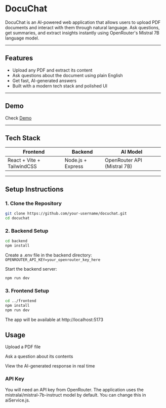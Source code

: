 # DocuChat

DocuChat is an AI-powered web application that allows users to upload PDF documents and interact with them through natural language. Ask questions, get summaries, and extract insights instantly using OpenRouter's Mistral 7B language model.

---

## Features

- Upload any PDF and extract its content
- Ask questions about the document using plain English
- Get fast, AI-generated answers
- Built with a modern tech stack and polished UI

---

## Demo

Check [Demo](demo)

---

## Tech Stack

| Frontend                   | Backend           | AI Model                    |
| -------------------------- | ----------------- | --------------------------- |
| React + Vite + TailwindCSS | Node.js + Express | OpenRouter API (Mistral 7B) |

---

## Setup Instructions

### 1. Clone the Repository

```bash
git clone https://github.com/your-username/docuchat.git
cd docuchat
```

### 2. Backend Setup

```bash
cd backend
npm install
```

Create a .env file in the backend directory:
`OPENROUTER_API_KEY=your_openrouter_key_here`

Start the backend server:

```bash
npm run dev
```

### 3. Frontend Setup

```bash
cd ../frontend
npm install
npm run dev
```

The app will be available at http://localhost:5173

## Usage

Upload a PDF file

Ask a question about its contents

View the AI-generated response in real time

### API Key

You will need an API key from OpenRouter. The application uses the mistralai/mistral-7b-instruct model by default. You can change this in aiService.js.

